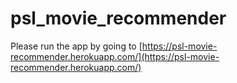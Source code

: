 # psl_movie_recommender

Please run the app by going to [https://psl-movie-recommender.herokuapp.com/](https://psl-movie-recommender.herokuapp.com/)
